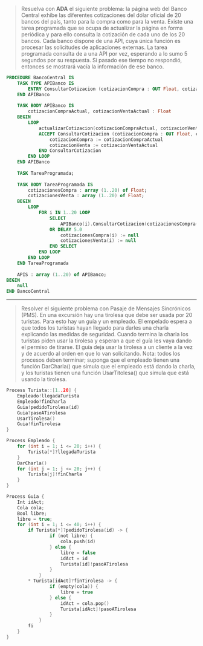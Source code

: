 
> Resuelva con **ADA** el siguiente problema: la página web del Banco Central exhibe las diferentes cotizaciones del dólar oficial de 20 bancos del país, tanto para la compra como para la venta. Existe una tarea programada que se ocupa de actualizar la página en forma periódica y para ello consulta la cotización de cada uno de los 20 bancos. Cada banco dispone de una API, cuya única función es procesar las solicitudes de aplicaciones externas. La tarea programada consulta de a una API por vez, esperando a lo sumo 5 segundos por su respuesta. Si pasado ese tiempo no respondió, entonces se mostrará vacía la información de ese banco.

```ada
PROCEDURE BancoCentral IS
	TASK TYPE APIBanco IS
		ENTRY ConsultarCotizacion (cotizacionCompra : OUT Float, cotizacionCompra : OUT Float)
	END APIBanco
	
	TASK BODY APIBanco IS
		cotizacionCompraActual, cotizacionVentaActual : Float
	BEGIN
		LOOP
			actualizarCotizacion(cotizacionCompraActual, cotizacionVentaActual)
			ACCEPT ConsultarCotizacion (cotizacionCompra : OUT Float, cotizacionCompra : OUT Float) DO
				cotizacionCompra := cotizacionCompraActual
				cotizacionVenta := cotizacionVentaActual
			END ConsultarCotizacion
		END LOOP
	END APIBanco
	
	TASK TareaProgramada;
	
	TASK BODY TareaProgramada IS
		cotizacionesCompra : array (1..20) of Float;
		cotizacionesVenta : array (1..20) of Float;
	BEGIN
		LOOP
			FOR i IN 1..20 LOOP
				SELECT
					APIBanco(i).ConsultarCotizacion(cotizacionesCompra(i), cotizacionesVenta(i))
				OR DELAY 5.0
					cotizacionesCompra(i) := null
					cotizacionesVenta(i) := null
				END SELECT
			END LOOP
		END LOOP
	END TareaProgramada
	
	APIS : array (1..20) of APIBanco;
BEGIN
	null
END BancoCentral
```

---
> Resolver el siguiente problema con Pasaje de Mensajes Sincrónicos (PMS). En una excursión hay una tirolesa que debe ser usada por 20 turistas. Para esto hay un guía y un empleado. El empelado espera a que todos los turistas hayan llegado para darles una charla explicando las medidas de seguridad. Cuando termina la charla los turistas piden usar la tirolesa y esperan a que el guía les vaya dando el permiso de tirarse. El guía deja usar la tirolesa a un cliente a la vez y de acuerdo al orden en que lo van solicitando.  Nota: todos los procesos deben terminar;  suponga que el empleado tienen una función DarCharla() que simula que el empleado está dando la charla, y los turistas tienen una función UsarTitolesa() que simula que está usando la tirolesa.

```c
Process Turista::[1..20] {
	Empleado!llegadaTurista
	Empleado?finCharla
	Guia!pedidoTirolesa(id)
	Guia?pasoATirolesa
	UsarTirolesa()
	Guia!finTirolesa
}

Process Empleado {
	for (int i = 1; i <= 20; i++) {
		Turista[*]?llegadaTurista
	}
	DarCharla()
	for (int j = 1; j <= 20; j++) {
		Turista[j]!finCharla
	}
}

Process Guia {
	Int idAct;
	Cola cola;
	Bool libre;
	libre = true;
	for (int i = 1; i <= 40; i++) {
		if Turista[*]?pedidoTirolesa(id) -> {
				if (not libre) {
					cola.push(id)
				} else {
					libre = false
					idAct = id
					Turista[id]!pasoATirolesa
				}
			} 
		* Turista[idAct]?finTirolesa -> {
				if (empty(cola)) {
					libre = true
				} else {
					idAct = cola.pop()
					Turista[idAct]!pasoATirolesa
				}	
			}
	    fi
	}
}
```